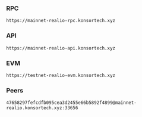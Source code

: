 ### RPC
```
https://mainnet-realio-rpc.konsortech.xyz
```

### API
```
https://mainnet-realio-api.konsortech.xyz
```
### EVM
```
https://testnet-realio-evm.konsortech.xyz
```
### Peers
```
47658297fefcdfb095cea3d2455e66b5892f4899@mainnet-realio.konsortech.xyz:33656
```
